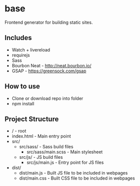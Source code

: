 # base

Frontend generator for building static sites.

## Includes
- Watch + livereload
- requirejs
- Sass
- Bourbon Neat - http://neat.bourbon.io/
- GSAP - https://greensock.com/gsap

## How to use
- Clone or download repo into folder
- npm install

## Project Structure
- / - root
- index.html - Main entry point
- src/
  - src/sass/ - Sass build files
    - src/sass/main.scss - Main stylesheet
  - src/js/ - JS build files
    - src/js/main.js - Entry point for JS files
- dist/
  - dist/main.js - Built JS file to be included in webpages
  - dist/main.css - Built CSS file to be included in webpages
